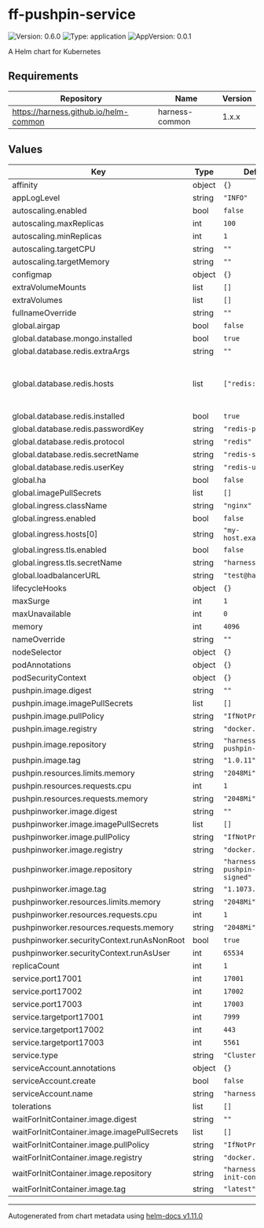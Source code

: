 # ff-pushpin-service

![Version: 0.6.0](https://img.shields.io/badge/Version-0.6.0-informational?style=flat-square) ![Type: application](https://img.shields.io/badge/Type-application-informational?style=flat-square) ![AppVersion: 0.0.1](https://img.shields.io/badge/AppVersion-0.0.1-informational?style=flat-square)

A Helm chart for Kubernetes

## Requirements

| Repository | Name | Version |
|------------|------|---------|
| https://harness.github.io/helm-common | harness-common | 1.x.x |

## Values

| Key | Type | Default | Description |
|-----|------|---------|-------------|
| affinity | object | `{}` |  |
| appLogLevel | string | `"INFO"` |  |
| autoscaling.enabled | bool | `false` |  |
| autoscaling.maxReplicas | int | `100` |  |
| autoscaling.minReplicas | int | `1` |  |
| autoscaling.targetCPU | string | `""` |  |
| autoscaling.targetMemory | string | `""` |  |
| configmap | object | `{}` |  |
| extraVolumeMounts | list | `[]` |  |
| extraVolumes | list | `[]` |  |
| fullnameOverride | string | `""` |  |
| global.airgap | bool | `false` |  |
| global.database.mongo.installed | bool | `true` |  |
| global.database.redis.extraArgs | string | `""` |  |
| global.database.redis.hosts | list | `["redis:6379"]` | provide default values if redis.installed is set to false |
| global.database.redis.installed | bool | `true` |  |
| global.database.redis.passwordKey | string | `"redis-password"` |  |
| global.database.redis.protocol | string | `"redis"` |  |
| global.database.redis.secretName | string | `"redis-secret"` |  |
| global.database.redis.userKey | string | `"redis-user"` |  |
| global.ha | bool | `false` |  |
| global.imagePullSecrets | list | `[]` |  |
| global.ingress.className | string | `"nginx"` |  |
| global.ingress.enabled | bool | `false` |  |
| global.ingress.hosts[0] | string | `"my-host.example.org"` |  |
| global.ingress.tls.enabled | bool | `false` |  |
| global.ingress.tls.secretName | string | `"harness-ssl"` |  |
| global.loadbalancerURL | string | `"test@harness.io"` |  |
| lifecycleHooks | object | `{}` |  |
| maxSurge | int | `1` |  |
| maxUnavailable | int | `0` |  |
| memory | int | `4096` |  |
| nameOverride | string | `""` |  |
| nodeSelector | object | `{}` |  |
| podAnnotations | object | `{}` |  |
| podSecurityContext | object | `{}` |  |
| pushpin.image.digest | string | `""` |  |
| pushpin.image.imagePullSecrets | list | `[]` |  |
| pushpin.image.pullPolicy | string | `"IfNotPresent"` |  |
| pushpin.image.registry | string | `"docker.io"` |  |
| pushpin.image.repository | string | `"harness/ff-pushpin-signed"` |  |
| pushpin.image.tag | string | `"1.0.11"` |  |
| pushpin.resources.limits.memory | string | `"2048Mi"` |  |
| pushpin.resources.requests.cpu | int | `1` |  |
| pushpin.resources.requests.memory | string | `"2048Mi"` |  |
| pushpinworker.image.digest | string | `""` |  |
| pushpinworker.image.imagePullSecrets | list | `[]` |  |
| pushpinworker.image.pullPolicy | string | `"IfNotPresent"` |  |
| pushpinworker.image.registry | string | `"docker.io"` |  |
| pushpinworker.image.repository | string | `"harness/ff-pushpin-worker-signed"` |  |
| pushpinworker.image.tag | string | `"1.1073.0"` |  |
| pushpinworker.resources.limits.memory | string | `"2048Mi"` |  |
| pushpinworker.resources.requests.cpu | int | `1` |  |
| pushpinworker.resources.requests.memory | string | `"2048Mi"` |  |
| pushpinworker.securityContext.runAsNonRoot | bool | `true` |  |
| pushpinworker.securityContext.runAsUser | int | `65534` |  |
| replicaCount | int | `1` |  |
| service.port17001 | int | `17001` |  |
| service.port17002 | int | `17002` |  |
| service.port17003 | int | `17003` |  |
| service.targetport17001 | int | `7999` |  |
| service.targetport17002 | int | `443` |  |
| service.targetport17003 | int | `5561` |  |
| service.type | string | `"ClusterIP"` |  |
| serviceAccount.annotations | object | `{}` |  |
| serviceAccount.create | bool | `false` |  |
| serviceAccount.name | string | `"harness-default"` |  |
| tolerations | list | `[]` |  |
| waitForInitContainer.image.digest | string | `""` |  |
| waitForInitContainer.image.imagePullSecrets | list | `[]` |  |
| waitForInitContainer.image.pullPolicy | string | `"IfNotPresent"` |  |
| waitForInitContainer.image.registry | string | `"docker.io"` |  |
| waitForInitContainer.image.repository | string | `"harness/helm-init-container"` |  |
| waitForInitContainer.image.tag | string | `"latest"` |  |

----------------------------------------------
Autogenerated from chart metadata using [helm-docs v1.11.0](https://github.com/norwoodj/helm-docs/releases/v1.11.0)
